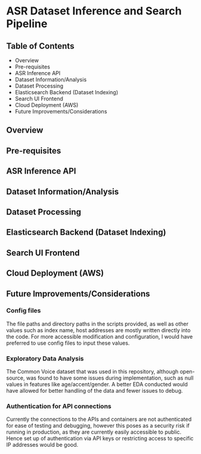 # ASR Dataset Inference and Search Pipeline
## Table of Contents
- Overview
- Pre-requisites
- ASR Inference API
- Dataset Information/Analysis
- Dataset Processing
- Elasticsearch Backend (Dataset Indexing)
- Search UI Frontend
- Cloud Deployment (AWS)
- Future Improvements/Considerations

## Overview

## Pre-requisites

## ASR Inference API

## Dataset Information/Analysis

## Dataset Processing

## Elasticsearch Backend (Dataset Indexing)

## Search UI Frontend

## Cloud Deployment (AWS)

## Future Improvements/Considerations
### Config files
The file paths and directory paths in the scripts provided, as well as other values such as index name, host addresses are mostly written directly into the code. For more accessible modification and configuration, I would have preferred to use config files to input these values.
### Exploratory Data Analysis
The Common Voice dataset that was used in this repository, although open-source, was found to have some issues during implementation, such as null values in features like age/accent/gender. A better EDA conducted would have allowed for better handling of the data and fewer issues to debug.
### Authentication for API connections
Currently the connections to the APIs and containers are not authenticated for ease of testing and debugging, however this poses as a security risk if running in production, as they are currently easily accessible to public. Hence set up of authentication via API keys or restricting access to specific IP addresses would be good.
